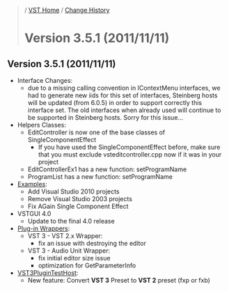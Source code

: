 >/ [VST Home](../) / [Change History](./Index.md)
>
># Version 3.5.1 (2011/11/11)

## Version 3.5.1 (2011/11/11)

- Interface Changes:
  - due to a missing calling convention in IContextMenu interfaces, we had to generate new iids for this set of interfaces, Steinberg hosts will be updated (from 6.0.5) in order to support correctly this interface set. The old interfaces when already used will continue to be supported in Steinberg hosts. Sorry for this issue...
- Helpers Classes:
  - EditController is now one of the base classes of SingleComponentEffect
    - If you have used the SingleComponentEffect before, make sure that you must exclude vsteditcontroller.cpp now if it was in your project
  - EditControllerEx1 has a new function: setProgramName
  - ProgramList has a new function: setProgramName
- [Examples](../What+is+the+VST+3+SDK/Plug-in+Examples.md):
  - Add Visual Studio 2010 projects
  - Remove Visual Studio 2003 projects
  - Fix AGain Single Component Effect
- VSTGUI 4.0
  - Update to the final 4.0 release
- [Plug-in Wrappers](../What+is+the+VST+3+SDK/Wrappers/Index.md):
  - VST 3 - VST 2.x Wrapper:
    - fix an issue with destroying the editor
  - VST 3 - Audio Unit Wrapper:
    - fix initial editor size issue
    - optimization for GetParameterInfo
- [VST3PluginTestHost](../What+is+the+VST+3+SDK/Plug-in+Test+Host.md):
  - New feature: Convert **VST 3** Preset to **VST 2** preset (fxp or fxb)
